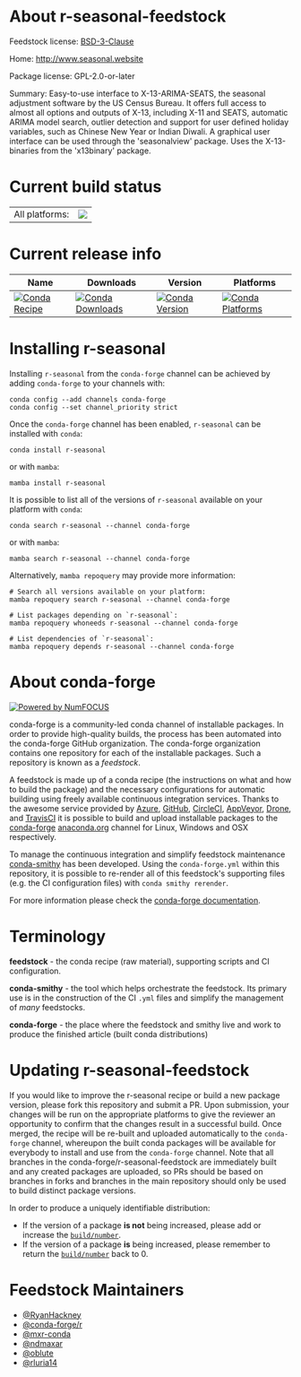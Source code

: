 About r-seasonal-feedstock
==========================

Feedstock license: [BSD-3-Clause](https://github.com/conda-forge/r-seasonal-feedstock/blob/main/LICENSE.txt)

Home: http://www.seasonal.website

Package license: GPL-2.0-or-later

Summary: Easy-to-use interface to X-13-ARIMA-SEATS, the seasonal adjustment software by the US Census Bureau. It offers full access to almost all options and outputs of X-13, including X-11 and SEATS, automatic ARIMA model search, outlier detection and support for user defined holiday variables, such as Chinese New Year or Indian Diwali. A graphical user interface can be used through the 'seasonalview' package. Uses the X-13-binaries from the 'x13binary' package.

Current build status
====================


<table><tr><td>All platforms:</td>
    <td>
      <a href="https://dev.azure.com/conda-forge/feedstock-builds/_build/latest?definitionId=10753&branchName=main">
        <img src="https://dev.azure.com/conda-forge/feedstock-builds/_apis/build/status/r-seasonal-feedstock?branchName=main">
      </a>
    </td>
  </tr>
</table>

Current release info
====================

| Name | Downloads | Version | Platforms |
| --- | --- | --- | --- |
| [![Conda Recipe](https://img.shields.io/badge/recipe-r--seasonal-green.svg)](https://anaconda.org/conda-forge/r-seasonal) | [![Conda Downloads](https://img.shields.io/conda/dn/conda-forge/r-seasonal.svg)](https://anaconda.org/conda-forge/r-seasonal) | [![Conda Version](https://img.shields.io/conda/vn/conda-forge/r-seasonal.svg)](https://anaconda.org/conda-forge/r-seasonal) | [![Conda Platforms](https://img.shields.io/conda/pn/conda-forge/r-seasonal.svg)](https://anaconda.org/conda-forge/r-seasonal) |

Installing r-seasonal
=====================

Installing `r-seasonal` from the `conda-forge` channel can be achieved by adding `conda-forge` to your channels with:

```
conda config --add channels conda-forge
conda config --set channel_priority strict
```

Once the `conda-forge` channel has been enabled, `r-seasonal` can be installed with `conda`:

```
conda install r-seasonal
```

or with `mamba`:

```
mamba install r-seasonal
```

It is possible to list all of the versions of `r-seasonal` available on your platform with `conda`:

```
conda search r-seasonal --channel conda-forge
```

or with `mamba`:

```
mamba search r-seasonal --channel conda-forge
```

Alternatively, `mamba repoquery` may provide more information:

```
# Search all versions available on your platform:
mamba repoquery search r-seasonal --channel conda-forge

# List packages depending on `r-seasonal`:
mamba repoquery whoneeds r-seasonal --channel conda-forge

# List dependencies of `r-seasonal`:
mamba repoquery depends r-seasonal --channel conda-forge
```


About conda-forge
=================

[![Powered by
NumFOCUS](https://img.shields.io/badge/powered%20by-NumFOCUS-orange.svg?style=flat&colorA=E1523D&colorB=007D8A)](https://numfocus.org)

conda-forge is a community-led conda channel of installable packages.
In order to provide high-quality builds, the process has been automated into the
conda-forge GitHub organization. The conda-forge organization contains one repository
for each of the installable packages. Such a repository is known as a *feedstock*.

A feedstock is made up of a conda recipe (the instructions on what and how to build
the package) and the necessary configurations for automatic building using freely
available continuous integration services. Thanks to the awesome service provided by
[Azure](https://azure.microsoft.com/en-us/services/devops/), [GitHub](https://github.com/),
[CircleCI](https://circleci.com/), [AppVeyor](https://www.appveyor.com/),
[Drone](https://cloud.drone.io/welcome), and [TravisCI](https://travis-ci.com/)
it is possible to build and upload installable packages to the
[conda-forge](https://anaconda.org/conda-forge) [anaconda.org](https://anaconda.org/)
channel for Linux, Windows and OSX respectively.

To manage the continuous integration and simplify feedstock maintenance
[conda-smithy](https://github.com/conda-forge/conda-smithy) has been developed.
Using the ``conda-forge.yml`` within this repository, it is possible to re-render all of
this feedstock's supporting files (e.g. the CI configuration files) with ``conda smithy rerender``.

For more information please check the [conda-forge documentation](https://conda-forge.org/docs/).

Terminology
===========

**feedstock** - the conda recipe (raw material), supporting scripts and CI configuration.

**conda-smithy** - the tool which helps orchestrate the feedstock.
                   Its primary use is in the construction of the CI ``.yml`` files
                   and simplify the management of *many* feedstocks.

**conda-forge** - the place where the feedstock and smithy live and work to
                  produce the finished article (built conda distributions)


Updating r-seasonal-feedstock
=============================

If you would like to improve the r-seasonal recipe or build a new
package version, please fork this repository and submit a PR. Upon submission,
your changes will be run on the appropriate platforms to give the reviewer an
opportunity to confirm that the changes result in a successful build. Once
merged, the recipe will be re-built and uploaded automatically to the
`conda-forge` channel, whereupon the built conda packages will be available for
everybody to install and use from the `conda-forge` channel.
Note that all branches in the conda-forge/r-seasonal-feedstock are
immediately built and any created packages are uploaded, so PRs should be based
on branches in forks and branches in the main repository should only be used to
build distinct package versions.

In order to produce a uniquely identifiable distribution:
 * If the version of a package **is not** being increased, please add or increase
   the [``build/number``](https://docs.conda.io/projects/conda-build/en/latest/resources/define-metadata.html#build-number-and-string).
 * If the version of a package **is** being increased, please remember to return
   the [``build/number``](https://docs.conda.io/projects/conda-build/en/latest/resources/define-metadata.html#build-number-and-string)
   back to 0.

Feedstock Maintainers
=====================

* [@RyanHackney](https://github.com/RyanHackney/)
* [@conda-forge/r](https://github.com/orgs/conda-forge/teams/r/)
* [@mxr-conda](https://github.com/mxr-conda/)
* [@ndmaxar](https://github.com/ndmaxar/)
* [@oblute](https://github.com/oblute/)
* [@rluria14](https://github.com/rluria14/)

